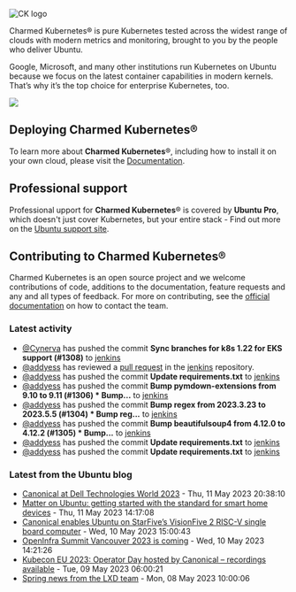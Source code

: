 ![CK logo](https://assets.ubuntu.com/v1/451d4cf4-Charmed+Kubernetes_RGB_onWhite_2022.svg)

Charmed Kubernetes® is pure Kubernetes tested across the widest range of clouds with modern metrics and monitoring, brought to you by the people who deliver Ubuntu.

Google, Microsoft, and many other institutions run Kubernetes on Ubuntu because we focus on the latest container capabilities in modern kernels. That’s why it’s the top choice for enterprise Kubernetes, too.

![](https://assets.ubuntu.com/v1/843c77b6-juju-at-a-glace.svg)

## Deploying Charmed Kubernetes®

To learn more about **Charmed Kubernetes**®, including how to install it on your own cloud, please visit the [Documentation][docs].

## Professional support

Professional upport for **Charmed Kubernetes**® is covered by **Ubuntu Pro**, which doesn't just cover Kubernetes, but your entire stack - Find out more on the [Ubuntu support site](https://ubuntu.com/support).

## Contributing to Charmed Kubernetes®

Charmed Kubernetes is an open source project and we welcome contributions of code, additions to the documentation, feature requests and any and all types of feedback. For more on contributing, see the [official documentation][get-in-touch] on how to contact the team.

<!-- LINKS -->
[docs]: https://ubuntu.com/kubernetes/docs
[get-in-touch]: https://ubuntu.com/kubernetes/docs/get-in-touch

### Latest activity

<!-- activity starts -->
 - [@Cynerva](https://github.com/Cynerva) has pushed the commit **Sync branches for k8s 1.22 for EKS support (#1308)** to [jenkins](https://github.com/charmed-kubernetes/jenkins)
 - [@addyess](https://github.com/addyess) has reviewed a [pull request](https://github.com/charmed-kubernetes/jenkins/pull/1308) in the [jenkins](https://github.com/charmed-kubernetes/jenkins) repository.
 - [@addyess](https://github.com/addyess) has pushed the commit **Update requirements.txt** to [jenkins](https://github.com/charmed-kubernetes/jenkins)
 - [@addyess](https://github.com/addyess) has pushed the commit **Bump pymdown-extensions from 9.10 to 9.11 (#1306)  * Bump...** to [jenkins](https://github.com/charmed-kubernetes/jenkins)
 - [@addyess](https://github.com/addyess) has pushed the commit **Bump regex from 2023.3.23 to 2023.5.5 (#1304)  * Bump reg...** to [jenkins](https://github.com/charmed-kubernetes/jenkins)
 - [@addyess](https://github.com/addyess) has pushed the commit **Bump beautifulsoup4 from 4.12.0 to 4.12.2 (#1305)  * Bump...** to [jenkins](https://github.com/charmed-kubernetes/jenkins)
 - [@addyess](https://github.com/addyess) has pushed the commit **Update requirements.txt** to [jenkins](https://github.com/charmed-kubernetes/jenkins)
 - [@addyess](https://github.com/addyess) has pushed the commit **Update requirements.txt** to [jenkins](https://github.com/charmed-kubernetes/jenkins)
<!-- activity ends -->

<!-- roadmap starts -->

<!-- roadmap ends -->

### Latest from the Ubuntu blog

<!-- blog starts -->
* [Canonical at Dell Technologies World 2023](https://ubuntu.com//blog/canonical-at-dell-technologies-world-2023) - Thu, 11 May 2023 20:38:10 
* [Matter on Ubuntu: getting started with the standard for smart home devices](https://ubuntu.com//blog/matter-on-ubuntu-getting-started) - Thu, 11 May 2023 14:17:08 
* [Canonical enables Ubuntu on StarFive’s VisionFive 2 RISC-V single board computer](https://ubuntu.com//blog/canonical-enables-ubuntu-on-starfive-visionfive2-risc-v-board) - Wed, 10 May 2023 15:00:43 
* [OpenInfra Summit Vancouver 2023 is coming](https://ubuntu.com//blog/openinfra-summit-vancouver-2023) - Wed, 10 May 2023 14:21:26 
* [Kubecon EU 2023: Operator Day hosted by Canonical &#8211; recordings available](https://ubuntu.com//blog/operator-day-eu-2023-recordings) - Tue, 09 May 2023 06:00:21 
* [Spring news from the LXD team](https://ubuntu.com//blog/spring-news-from-the-lxd-team) - Mon, 08 May 2023 10:00:06 
<!-- blog ends -->

